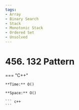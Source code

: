 ```yaml
---
tags:
- Array
- Binary Search
- Stack
- Monotonic Stack
- Ordered Set
- Unsolved
---
```



# 456. 132 Pattern

=== "C++"

    **Time:** O()

    **Space:** O()

    ``` c++
    ```